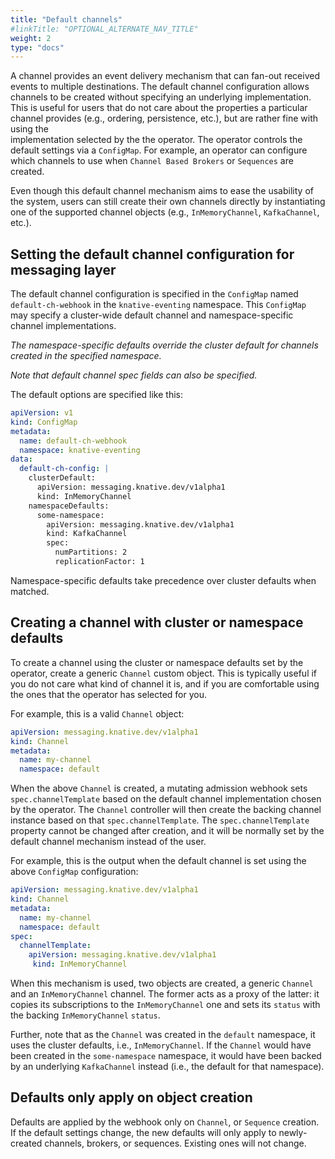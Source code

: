 ```yaml
---
title: "Default channels"
#linkTitle: "OPTIONAL_ALTERNATE_NAV_TITLE"
weight: 2
type: "docs"
---
```


A channel provides an event delivery mechanism that can fan-out received events
to multiple destinations. The default channel configuration allows channels to
be created without specifying an underlying implementation. This is useful for
users that do not care about the properties a particular channel provides (e.g.,
ordering, persistence, etc.), but are rather fine with using the  
implementation selected by the the operator. The operator controls the default
settings via a `ConfigMap`. For example, an operator can configure which channels
to use  when `Channel Based Brokers` or `Sequences` are created.

Even though this default channel mechanism aims to ease the usability of the
system, users can still create their own channels directly by instantiating one
of the supported channel objects (e.g., `InMemoryChannel`, `KafkaChannel`,
etc.).

## Setting the default channel configuration for messaging layer

The default channel configuration is specified in the `ConfigMap` named
`default-ch-webhook` in the `knative-eventing` namespace. This `ConfigMap` may
specify a cluster-wide default channel and namespace-specific channel
implementations.

_The namespace-specific defaults override the cluster default for channels
created in the specified namespace._

_Note that default channel spec fields can also be specified._

The default options are specified like this:

```yaml
apiVersion: v1
kind: ConfigMap
metadata:
  name: default-ch-webhook
  namespace: knative-eventing
data:
  default-ch-config: |
    clusterDefault:
      apiVersion: messaging.knative.dev/v1alpha1
      kind: InMemoryChannel
    namespaceDefaults:
      some-namespace:
        apiVersion: messaging.knative.dev/v1alpha1
        kind: KafkaChannel
        spec:
          numPartitions: 2
          replicationFactor: 1
```

Namespace-specific defaults take precedence over cluster defaults when matched.

## Creating a channel with cluster or namespace defaults

To create a channel using the cluster or namespace defaults set by the operator,
create a generic `Channel` custom object. This is typically useful if you do not
care what kind of channel it is, and if you are comfortable using the ones that
the operator has selected for you.

For example, this is a valid `Channel` object:

```yaml
apiVersion: messaging.knative.dev/v1alpha1
kind: Channel
metadata:
  name: my-channel
  namespace: default
```

When the above `Channel` is created, a mutating admission webhook sets
`spec.channelTemplate` based on the default channel implementation chosen by the
operator. The `Channel` controller will then create the backing channel instance
based on that `spec.channelTemplate`. The `spec.channelTemplate` property cannot
be changed after creation, and it will be normally set by the default channel
mechanism instead of the user.

For example, this is the output when the default channel is set using the above
`ConfigMap` configuration:

```yaml
apiVersion: messaging.knative.dev/v1alpha1
kind: Channel
metadata:
  name: my-channel
  namespace: default
spec:
  channelTemplate:
    apiVersion: messaging.knative.dev/v1alpha1
￼    kind: InMemoryChannel
```

When this mechanism is used, two objects are created, a generic `Channel` and an
`InMemoryChannel` channel. The former acts as a proxy of the latter: it copies
its subscriptions to the `InMemoryChannel` one and sets its `status` with the
backing `InMemoryChannel` `status`.

Further, note that as the `Channel` was created in the `default` namespace, it
uses the cluster defaults, i.e., `InMemoryChannel`. If the `Channel` would have
been created in the `some-namespace` namespace, it would have been backed by an
underlying `KafkaChannel` instead (i.e., the default for that namespace).

## Defaults only apply on object creation

Defaults are applied by the webhook only on `Channel`, or `Sequence`
creation. If the default settings change, the new defaults will only apply to
newly-created channels, brokers, or sequences. Existing ones will not change.
